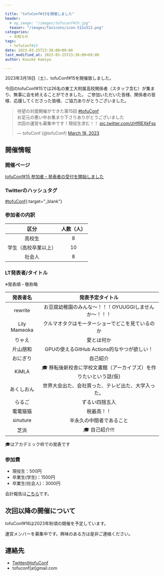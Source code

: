 ```yaml
---

title: "tofuConf#15を開催しました"
header:
  # og_image: "/images/tofuconf4th.jpg"
  teaser: "/images/favicons/icon-512x512.png"
categories: 
  - お知らせ
tags:
  - tofuConf#15
date: 2023-03-25T23:38:00+09:00
last_modified_at: 2023-03-25T23:38:00+09:00
author: Kosuke Kamiya

---
```


2023年3月18日（土）、tofuConf#15を開催致しました。

今回のtofuConf#15では26名の東工大附属高校関係者（スタッフ含む）が集まり、無事に会を終えることができました。
ご参加いただいた皆様、関係者の皆様、応援してくださった皆様、ご協力ありがとうございました。


<blockquote class="twitter-tweet"><p lang="ja" dir="ltr">待望の対面開催ができた第15回 <a href="https://twitter.com/hashtag/tofuConf?src=hash&amp;ref_src=twsrc%5Etfw">#tofuConf</a><br>お足元の悪い中お集まり下さりありがとうございました<br>次回の運営も募集中です！現役生求む！！ <a href="https://t.co/zHfREXkFss">pic.twitter.com/zHfREXkFss</a></p>&mdash; tofuConf (@tofuConf) <a href="https://twitter.com/tofuConf/status/1637009435670507522?ref_src=twsrc%5Etfw">March 18, 2023</a></blockquote> <script async src="https://platform.twitter.com/widgets.js" charset="utf-8"></script>

## 開催情報

### 開催ページ

[tofuConf#15 参加者・発表者の受付を開始しました](/2023-02-23/15th-tofuconf-general.html)

### Twitterのハッシュタグ

[#tofuConf](https://twitter.com/hashtag/tofuConf){:target="_blank"}

### 参加者の内訳

| 区分 | 人数（人） |
|:----:|:----------:|
| 高校生 | 8 |
| 学生（高校卒業以上） | 10 |
| 社会人 | 8 |

### LT発表者/タイトル

※発表順・敬称略

| 発表者名 | 発表予定タイトル |
|:--------:|:----------------------:|
|rewrite|お豆腐幼稚園のみんな～！！！OYUUGGIしませんか～！！！|
|Lily Mameoka|クルマオタクはモーターショーでどこを見ているのか|
|りゃえ|愛とは何か|
|片山朋和|GPUの使えるGitHub Actions的なやつが欲しい！|
|おにぎり|自己紹介|
|KiMLA|🎓 移転後新校舎に学校文書館（アーカイブズ）を作りたいという話(仮)|
|あくしおん|世界大会出た、会社買った、テレビ出た、大学入った。|
|らるご|ずるい四捨五入|
|電電猫猫|税最高！！|
|sinuture|半永久の中間者であること|
|芝浜|🎓 自己紹介!!!|

🎓はアカデミック枠での発表です

### 参加費

* 現役生：500円
* 卒業生(学生)：1500円
* 卒業生(社会人)：3000円

会計報告は[こちら](/2023-03-26/financial-report.html)です。

## 次回以降の開催について

tofuConf#16は2023年秋頃の開催を予定しています。

運営メンバーを募集中です。興味のある方は是非ご連絡ください。

## 連絡先

* [Twitter@tofuConf](https://twitter.com/tofuConf)
* tofuconf[at]gmail.com

